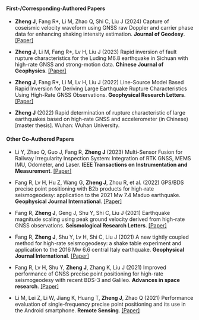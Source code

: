 #### First-/Corresponding-Authored Papers

- <strong>Zheng J</strong>, Fang R*, Li M, Zhao Q, Shi C, Liu J (2024) Capture of coseismic velocity waveform using GNSS raw Doppler and carrier phase data for enhancing shaking intensity estimation. <strong>Journal of Geodesy</strong>. [[Paper]](https://link.springer.com/article/10.1007/s00190-024-01916-4)

- <strong>Zheng J</strong>, Li M, Fang R*, Lv H, Liu J (2023) Rapid inversion of fault rupture characteristics for the Luding M6.8 earthquake in Sichuan with high-rate GNSS and strong-motion data. <strong>Chinese Journal of Geophysics</strong>. [[Paper]](http://www.geophy.cn//article/doi/10.6038/cjg2022Q0786)

- <strong>Zheng J</strong>, Fang R*, Li M, Lv H, Liu J (2022) Line-Source Model Based Rapid Inversion for Deriving Large Earthquake Rupture Characteristics Using High-Rate GNSS Observations. <strong>Geophysical Research Letters</strong>. [[Paper]](https://agupubs.onlinelibrary.wiley.com/doi/10.1029/2021GL097460)

- <strong>Zheng J</strong> (2022) Rapid determination of rupture characteristic of large earthquakes based on high-rate GNSS and accelerometer (in Chinese) [master thesis]. Wuhan: Wuhan University.

#### Other Co-Authored Papers

- Li Y, Zhao Q, Guo J, Fang R, <strong>Zheng J</strong> (2023) Multi-Sensor Fusion for Railway Irregularity Inspection System: Integration of RTK GNSS, MEMS IMU, Odometer, and Laser. <strong>IEEE Transactions on Instrumentation and Measurement</strong>. [[Paper]](https://ieeexplore.ieee.org/document/10299559)

- Fang R, Lv H, Hu Z, Wang G, <strong>Zheng J</strong>, Zhou R, et al. (2022) GPS/BDS precise point positioning with B2b products for high-rate seismogeodesy: application to the 2021 Mw 7.4 Maduo earthquake. <strong>Geophysical Journal International</strong>. [[Paper]](https://academic.oup.com/gji/article/231/3/2079/6665929)

- Fang R, <strong>Zheng J</strong>, Geng J, Shu Y, Shi C, Liu J (2021) Earthquake magnitude scaling using peak ground velocity derived from high-rate GNSS observations. <strong>Seismological Research Letters</strong>. [[Paper]](https://doi.org/10.1785/0220190347)

- Fang R, <strong>Zheng J</strong>, Shu Y, Lv H, Shi C, Liu J (2021) A new tightly coupled method for high-rate seismogeodesy: a shake table experiment and application to the 2016 Mw 6.6 central Italy earthquake. <strong>Geophysical Journal International</strong>. [[Paper]](https://ieeexplore.ieee.org/document/9623815)

- Fang R, Lv H, Shu Y, <strong>Zheng J</strong>, Zhang K, Liu J (2021) Improved performance of GNSS precise point positioning for high-rate seismogeodesy with recent BDS-3 and Galileo. <strong>Advances in space research</strong>. [[Paper]](https://doi.org/10.1016/j.asr.2021.06.012)

- Li M, Lei Z, Li W, Jiang K, Huang T, <strong>Zheng J</strong>, Zhao Q (2021) Performance evaluation of single-frequency precise point positioning and its use in the Android smartphone. <strong>Remote Sensing</strong>. [[Paper]](https://doi.org/10.3390/rs13234894)

